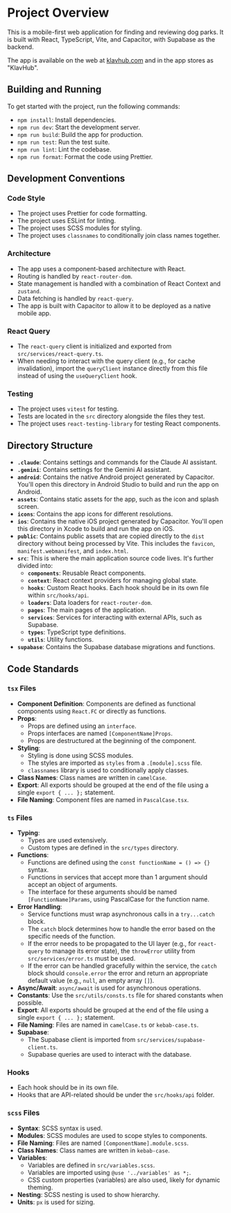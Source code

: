 # Project Overview

This is a mobile-first web application for finding and reviewing dog parks. It is built with React, TypeScript, Vite, and Capacitor, with Supabase as the backend.

The app is available on the web at [klavhub.com](https://klavhub.com) and in the app stores as "KlavHub".

## Building and Running

To get started with the project, run the following commands:

- `npm install`: Install dependencies.
- `npm run dev`: Start the development server.
- `npm run build`: Build the app for production.
- `npm run test`: Run the test suite.
- `npm run lint`: Lint the codebase.
- `npm run format`: Format the code using Prettier.

## Development Conventions

### Code Style

- The project uses Prettier for code formatting.
- The project uses ESLint for linting.
- The project uses SCSS modules for styling.
- The project uses `classnames` to conditionally join class names together.

### Architecture

- The app uses a component-based architecture with React.
- Routing is handled by `react-router-dom`.
- State management is handled with a combination of React Context and `zustand`.
- Data fetching is handled by `react-query`.
- The app is built with Capacitor to allow it to be deployed as a native mobile app.

### React Query

- The `react-query` client is initialized and exported from `src/services/react-query.ts`.
- When needing to interact with the query client (e.g., for cache invalidation), import the `queryClient` instance directly from this file instead of using the `useQueryClient` hook.

### Testing

- The project uses `vitest` for testing.
- Tests are located in the `src` directory alongside the files they test.
- The project uses `react-testing-library` for testing React components.

## Directory Structure

- **`.claude`**: Contains settings and commands for the Claude AI assistant.
- **`.gemini`**: Contains settings for the Gemini AI assistant.
- **`android`**: Contains the native Android project generated by Capacitor. You'll open this directory in Android Studio to build and run the app on Android.
- **`assets`**: Contains static assets for the app, such as the icon and splash screen.
- **`icons`**: Contains the app icons for different resolutions.
- **`ios`**: Contains the native iOS project generated by Capacitor. You'll open this directory in Xcode to build and run the app on iOS.
- **`public`**: Contains public assets that are copied directly to the `dist` directory without being processed by Vite. This includes the `favicon`, `manifest.webmanifest`, and `index.html`.
- **`src`**: This is where the main application source code lives. It's further divided into:
    - **`components`**: Reusable React components.
    - **`context`**: React context providers for managing global state.
    - **`hooks`**: Custom React hooks. Each hook should be in its own file within `src/hooks/api`.
    - **`loaders`**: Data loaders for `react-router-dom`.
    - **`pages`**: The main pages of the application.
    - **`services`**: Services for interacting with external APIs, such as Supabase.
    - **`types`**: TypeScript type definitions.
    - **`utils`**: Utility functions.
- **`supabase`**: Contains the Supabase database migrations and functions.

## Code Standards

### `tsx` Files

- **Component Definition**: Components are defined as functional components using `React.FC` or directly as functions.
- **Props**:
    - Props are defined using an `interface`.
    - Props interfaces are named `[ComponentName]Props`.
    - Props are destructured at the beginning of the component.
- **Styling**:
    - Styling is done using SCSS modules.
    - The styles are imported as `styles` from a `.[module].scss` file.
    - `classnames` library is used to conditionally apply classes.
- **Class Names**: Class names are written in `camelCase`.
- **Export**: All exports should be grouped at the end of the file using a single `export { ... };` statement.
- **File Naming**: Component files are named in `PascalCase.tsx`.

### `ts` Files

- **Typing**:
    - Types are used extensively.
    - Custom types are defined in the `src/types` directory.
- **Functions**:
    - Functions are defined using the `const functionName = () => {}` syntax.
    - Functions in services that accept more than 1 argument should accept an object of arguments.
    - The interface for these arguments should be named `[FunctionName]Params`, using PascalCase for the function name.
- **Error Handling**:
    - Service functions must wrap asynchronous calls in a `try...catch` block.
    - The `catch` block determines how to handle the error based on the specific needs of the function.
    - If the error needs to be propagated to the UI layer (e.g., for `react-query` to manage its error state), the `throwError` utility from `src/services/error.ts` must be used.
    - If the error can be handled gracefully within the service, the `catch` block should `console.error` the error and return an appropriate default value (e.g., `null`, an empty array `[]`).
- **Async/Await**: `async/await` is used for asynchronous operations.
- **Constants**: Use the `src/utils/consts.ts` file for shared constants when possible.
- **Export**: All exports should be grouped at the end of the file using a single `export { ... };` statement.
- **File Naming**: Files are named in `camelCase.ts` or `kebab-case.ts`.
- **Supabase**:
    - The Supabase client is imported from `src/services/supabase-client.ts`.
    - Supabase queries are used to interact with the database.

### Hooks

- Each hook should be in its own file.
- Hooks that are API-related should be under the `src/hooks/api` folder.

### `scss` Files

- **Syntax**: SCSS syntax is used.
- **Modules**: SCSS modules are used to scope styles to components.
- **File Naming**: Files are named `[ComponentName].module.scss`.
- **Class Names**: Class names are written in `kebab-case`.
- **Variables**:
    - Variables are defined in `src/variables.scss`.
    - Variables are imported using `@use '../variables' as *;`.
    - CSS custom properties (variables) are also used, likely for dynamic theming.
- **Nesting**: SCSS nesting is used to show hierarchy.
- **Units**: `px` is used for sizing.